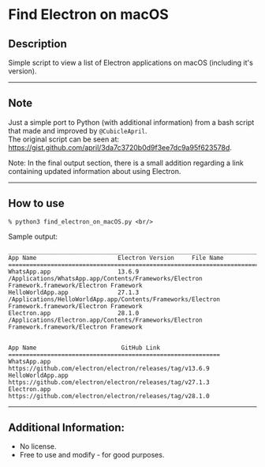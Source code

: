# Find Electron on macOS

## Description
Simple script to view a list of Electron applications on macOS (including it's version). <br/>

---

## Note
Just a simple port to Python (with additional information) from a bash script that made and improved by `@CubicleApril`. <br/>
The original script can be seen at: https://gist.github.com/april/3da7c3720b0d9f3ee7dc9a95f623578d. <br/>

Note: In the final output section, there is a small addition regarding a link containing updated information about using Electron.

---

## How to use

`% python3 find_electron_on_macOS.py <br/>`

Sample output: <br/>

```
____________________________________________________________________________________________________
App Name                       Electron Version     File Name
====================================================================================================
WhatsApp.app                   13.6.9               /Applications/WhatsApp.app/Contents/Frameworks/Electron Framework.framework/Electron Framework
HelloWorldApp.app              27.1.3               /Applications/HelloWorldApp.app/Contents/Frameworks/Electron Framework.framework/Electron Framework
Electron.app                   28.1.0               /Applications/Electron.app/Contents/Frameworks/Electron Framework.framework/Electron Framework


App Name                        GitHub Link
============================================================
WhatsApp.app                   https://github.com/electron/electron/releases/tag/v13.6.9
HelloWorldApp.app              https://github.com/electron/electron/releases/tag/v27.1.3
Electron.app                   https://github.com/electron/electron/releases/tag/v28.1.0
```

---

## Additional Information: 
* No license. <br/>
* Free to use and modify - for good purposes.
